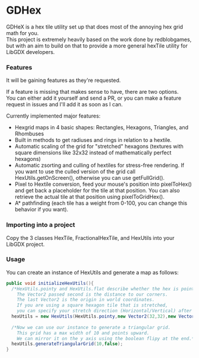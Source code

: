 # GDHex
GDHeX is a hex tile utility set up that does most of the annoying hex grid math for you.  
This project is extremely heavily based on the work done by redblobgames, but with an aim to build on that to provide a more general hexTile utility for LibGDX developers.

### Features
It will be gaining features as they're requested.

If a feature is missing that makes sense to have, there are two options.  
You can either add it yourself and send a PR, or you can make a feature request in issues and I'll add it as soon as I can.

Currently implemented major features:
- Hexgrid maps in 4 basic shapes: Rectangles, Hexagons, Triangles, and Rhombuses
- Built in methods to get radiuses and rings in relation to a hextile.
- Automatic scaling of the grid for "stretched" hexagons (textures with square dimensions like 32x32 instead of mathematically perfect hexagons)
- Automatic zsorting and culling of hextiles for stress-free rendering. If you want to use the culled version of the grid call HexUtils.getOnScreen(), otherwise you can use getFullGrid().
- Pixel to Hextile conversion, feed your mouse's position into pixelToHex() and get back a placeholder for the tile at that position. You can also retrieve the actual tile at that position using pixelToGridHex().
- A* pathfinding (each tile has a weight from 0-100, you can change this behavior if you want).

### Importing into a project
Copy the 3 classes HexTile, FractionalHexTile, and HexUtils into your LibGDX project.

### Usage
You can create an instance of HexUtils and generate a map as follows:
```java
public void initializeHexUtils(){
  /*HexUtils.pointy and HexUtils.flat describe whether the hex is pointy or flat on top.
    The Vector2 passed second is the distance to our corners.
    The last Vector2 is the origin in world coordinates.
    If you are using a square hexagon tile that is stretched,
    you can specify your stretch direction (Horizontal/Vertical) after the origin.*/
  hexUtils = new HexUtils(HexUtils.pointy,new Vector2(32,32),new Vector2(0,0));
  
  /*Now we can use our instance to generate a triangular grid.
    This grid has a max width of 10 and points upward.
    We can mirror it on the y axis using the boolean flipy at the end.*/
  hexUtils.generateTriangularGrid(10,false);
}
```
